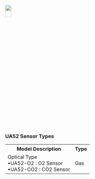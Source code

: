 
<img src="https://github.com/user-attachments/assets/771264bf-60dc-46db-bd62-2f0d790b0e11" width="20%" height="10%">
<body>

<h3>UA52 Sensor Types</h3>
<table>
    <tr>
        <th>Model Description</th>
        <th>Type</th>
    </tr>
    <tr>
        <td>
		Optical Type<br>
		•UA52-O2     :  O2 Sensor<br>
		•UA52-CO2   :  CO2 Sensor<br>
        </td>
        <td>Gas</td>
    </tr>
</table>
